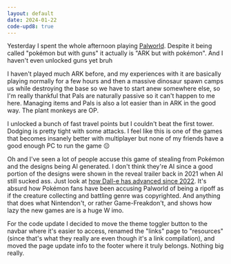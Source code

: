 ```yaml
---
layout: default
date: 2024-01-22
code-upd8: true
---
```

Yesterday I spent the whole afternoon playing [Palworld](https://store.steampowered.com/app/1623730/Palworld/). Despite it being called "pokémon but with guns" it actually is "ARK but with pokémon". And I haven't even unlocked guns yet bruh

I haven't played much ARK before, and my experiences with it are basically playing normally for a few hours and then a massive dinosaur spawn camps us while destroying the base so we have to start anew somewhere else, so I'm really thankful that Pals are naturally passive so it can't happen to me here. Managing items and Pals is also a lot easier than in ARK in the good way. The plant monkeys are OP.

I unlocked a bunch of fast travel points but I couldn't beat the first tower. Dodging is pretty tight with some attacks. I feel like this is one of the games that becomes insanely better with multiplayer but none of my friends have a good enough PC to run the game 😔

Oh and I've seen a lot of people accuse this game of stealing from Pokémon and the designs being AI generated. I don't think they're AI since a good portion of the designs were shown in the reveal trailer back in 2021 when AI still sucked ass. Just look at [how Dall-e has advanced since 2022](https://www.reddit.com/r/dalle2/comments/16wbw3c/dalle_mini_vs_dalle_2_vs_dalle_3/). It's absurd how Pokémon fans have been accusing Palworld of being a ripoff as if the creature collecting and battling genre was copyrighted. And anything that does what Nintendon't, or rather Game-Freakdon't, and shows how lazy the new games are is a huge W imo.

For the code update I decided to move the theme toggler button to the navbar where it's easier to access, renamed the "links" page to "resources" (since that's what they really are even though it's a link compilation), and moved the page update info to the footer where it truly belongs. Nothing big really.